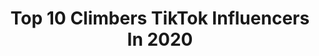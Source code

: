---
title: Top 10 Climbers TikTok Influencers In 2020
description: >-
  Find top climbers TikTok influencers in 2020. Most popular hashtags: #fyp #climbing #bouldering #foryou.
platform: TikTok
hits: 65
text_top: See the most popular TikTok profiles on inBeat.
text_bottom: inBeat has 65 TikTok influencers like this for you to connect with.
profiles:
  - username: "chrishallrocks"
    fullname: >-
      Christopher Hall
    bio: >-
      🇬🇧 Rock Climber 😁 following is free, means a lot and you'll never miss out ❤️
    location: "United Kingdom"
    followers: 4013
    engagement: 1017
    commentsToLikes: 0.089712
    id: ckcdf11yx6f960j23xr3m34rn
    verified: false
    hashtags: "#foryou, #foryoupage, #gripstrength, #athlete"
  - username: "jojoe.theclimber"
    fullname: >-
      Jojoe 🤪
    bio: >-
      Rock Climber Natural Athlete Wrestling Coach Wisco #MKE
    location: "United States"
    followers: 13500
    engagement: 1580
    commentsToLikes: 0.044177
    id: ck98qtaa17gk80j78xetqkc33
    verified: false
    hashtags: "#training, #foryou, #bouldering, #climbing"
  - username: "climbonhannah"
    fullname: >-
      Hannah
    bio: >-
      PhD student. Rock climber by the weekend. 🏳️‍🌈 She/her
    location: "United States"
    followers: 53900
    engagement: 1574
    commentsToLikes: 0.036616
    id: ckb9pqeegl4sd0j23a1t7hv81
    verified: false
    hashtags: "#alttiktok, #fyp, #lgbt, #420"
  - username: "orminiely"
    fullname: >-
      Or Miniely
    bio: >-
      Follow on Instagram 👆🏻👆🏻👆🏻 23 years old ❤️ Climber/Ninja Israel 🙏🏻
    location: "Israel"
    followers: 33200
    engagement: 991
    commentsToLikes: 0.043026
    id: cka0vdm9fy2gf0i78yuxftxlj
    verified: false
    hashtags: "#train, #duet, #minimondial2020, #1goal4peace"
  - username: "ryanschwandt"
    fullname: >-
      Ryan Schwandt
    bio: >-
      Minnesota style🤘 Outdoor livin🌲 Tower climber 🧗♂️ 🏗
    location: "United States"
    followers: 3870
    engagement: 828
    commentsToLikes: 0.031376
    id: ckbkhjq9l9fgi0j23dw76w8n6
    verified: false
    hashtags: "#mn, #320, #roadlife, #construction"
  - username: "jarvis663"
    fullname: >-
      Chance Lyle Jarvis
    bio: >-
      Professional Hill Climber/Backcountry snowmobile rider👌🏻
    location: "United States"
    followers: 5317
    engagement: 1189
    commentsToLikes: 0.015444
    id: ckae1dylwocdv0i78xiis4vu9
    verified: false
    hashtags: "#shredwithbillandted, #hillclimb, #fyp, #cummins"
  - username: "haworthtreecare"
    fullname: >-
      Haworth Tree Care
    bio: >-
      Want to see a tree climber’s life? Check it out below! 🔻
    location: "United States"
    followers: 46000
    engagement: 749
    commentsToLikes: 0.024996
    id: ck7zo0xi4grsl0j78og4ma5v9
    verified: false
    hashtags: "#smallbusiness, #marriedlife, #petzlzigzag, #foryou"
  - username: "vadim_timonov"
    fullname: >-
      Vadim Timonov
    bio: >-
      Professional rock climber, Workout, Ninjawarrior
    location: "Russia"
    followers: 2865
    engagement: 703
    commentsToLikes: 0.018785
    id: ck81qqw71j33e0j78wrhg2ui0
    verified: false
    hashtags: "#calisthenicschallenge, #climbingtraining, #traininghard, #climbing"
  - username: "dance_shira"
    fullname: >-
      user2662974511852
    bio: >-
      Приморская скалолазка 🧗‍♀️ Climber Girl
    location: "Russia"
    followers: 111000
    engagement: 544
    commentsToLikes: 0.009948
    id: ck83jz6tt82st0j78y46jvv6s
    verified: false
    hashtags: "#sport, #climbing, #top, #climb"
  - username: "meganlynchclimbs"
    fullname: >-
      Megan Lynch
    bio: >-
      Competitive Climber Collegiate Bouldering World Champion 2018 Choose Happiness
    location: "United States"
    followers: 39300
    engagement: 1154
    commentsToLikes: 0.012968
    id: ckbez2gjojwnd0j23icohmg74
    verified: false
    hashtags: "#fitness, #bouldering, #xyzbca, #climbing"
---